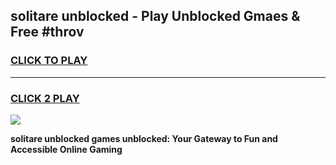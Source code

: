 
## solitare unblocked - Play Unblocked Gmaes & Free #throv
<h3>
<a href="https://news.freeplayer.one?title=solitare_unblocked&ref=24F">CLICK TO PLAY</a></h3>
<hr>

<h3>
<a href="https://news.freeplayer.one?title=solitare_unblocked&ref=24F">CLICK 2 PLAY</a>
  
</h3>

<a href="https://news.freeplayer.one?title=solitare_unblocked&ref=24F/"><img src="https://clearcache.store/games.png"></a>


**solitare unblocked games unblocked: Your Gateway to Fun and Accessible Online Gaming**
